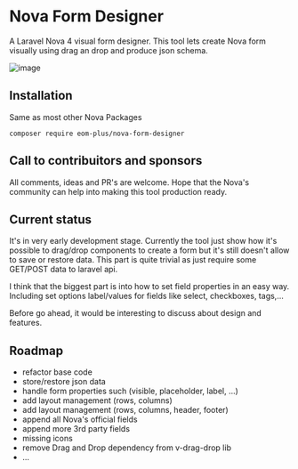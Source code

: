 # Nova Form Designer
A Laravel Nova 4 visual form designer. This tool lets create Nova form visually using drag an drop and produce json schema. 

![image](https://user-images.githubusercontent.com/188766/206865028-7b7748ff-ca61-4daf-bb01-629140f54ade.png)

## Installation
Same as most other Nova Packages

```
composer require eom-plus/nova-form-designer
```
## Call to contribuitors and sponsors
All comments, ideas and PR's are welcome. Hope that the Nova's community can help into making this tool production ready.

## Current status
It's in very early development stage.  Currently the tool just show how it's possible to drag/drop components to create a form but it's still doesn't allow to save or restore data. This part is quite trivial as just require some GET/POST data to laravel api. 

I think that the biggest part is into how to set field properties in an easy way. Including set options label/values for fields like select, checkboxes, tags,... 

Before go ahead, it would be interesting to discuss about design and features.


## Roadmap
- refactor base code
- store/restore json data
- handle form properties such (visible, placeholder, label, ...)
- add layout management (rows, columns)
- add layout management (rows, columns, header, footer)
- append all Nova's official fields
- append more 3rd party fields
- missing icons
- remove Drag and Drop dependency from v-drag-drop lib
- ...
